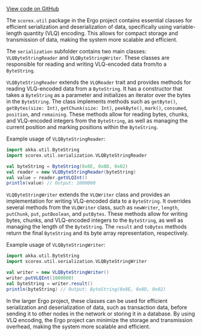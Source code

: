 [View code on GitHub](https://github.com/ergoplatform/ergo/.autodoc/docs/json/src/main/scala/scorex/util)

The `scorex.util` package in the Ergo project contains essential classes for efficient serialization and deserialization of data, specifically using variable-length quantity (VLQ) encoding. This allows for compact storage and transmission of data, making the system more scalable and efficient.

The `serialization` subfolder contains two main classes: `VLQByteStringReader` and `VLQByteStringWriter`. These classes are responsible for reading and writing VLQ-encoded data from/to a `ByteString`.

`VLQByteStringReader` extends the `VLQReader` trait and provides methods for reading VLQ-encoded data from a `ByteString`. It has a constructor that takes a `ByteString` as a parameter and initializes an iterator over the bytes in the `ByteString`. The class implements methods such as `getByte()`, `getBytes(size: Int)`, `getChunk(size: Int)`, `peekByte()`, `mark()`, `consumed`, `position`, and `remaining`. These methods allow for reading bytes, chunks, and VLQ-encoded integers from the `ByteString`, as well as managing the current position and marking positions within the `ByteString`.

Example usage of `VLQByteStringReader`:

```scala
import akka.util.ByteString
import scorex.util.serialization.VLQByteStringReader

val byteString = ByteString(0x8E, 0x8D, 0x02)
val reader = new VLQByteStringReader(byteString)
val value = reader.getVLQInt()
println(value) // Output: 1000000
```

`VLQByteStringWriter` extends the `VLQWriter` class and provides an implementation for writing VLQ-encoded data to a `ByteString`. It overrides several methods from the `VLQWriter` class, such as `newWriter`, `length`, `putChunk`, `put`, `putBoolean`, and `putBytes`. These methods allow for writing bytes, chunks, and VLQ-encoded integers to the `ByteString`, as well as managing the length of the `ByteString`. The `result` and `toBytes` methods return the final `ByteString` and its byte array representation, respectively.

Example usage of `VLQByteStringWriter`:

```scala
import akka.util.ByteString
import scorex.util.serialization.VLQByteStringWriter

val writer = new VLQByteStringWriter()
writer.putVLQInt(1000000)
val byteString = writer.result()
println(byteString) // Output: ByteString(0x8E, 0x8D, 0x02)
```

In the larger Ergo project, these classes can be used for efficient serialization and deserialization of data, such as transaction data, before sending it to other nodes in the network or storing it in a database. By using VLQ encoding, the Ergo project can minimize the storage and transmission overhead, making the system more scalable and efficient.
